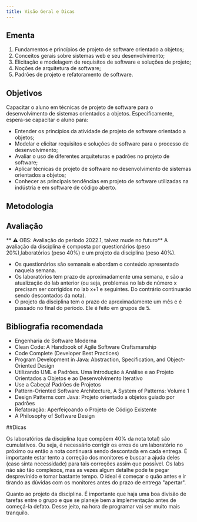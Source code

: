 ```yaml
---
title: Visão Geral e Dicas
---
```


## Ementa

1. Fundamentos e princípios de projeto de software orientado a objetos;
2. Conceitos gerais sobre sistemas web e seu desenvolvimento;
3. Elicitação e modelagem de requisitos de software e soluções de projeto;
4. Noções de arquitetura de software;
5. Padrões de projeto e refatoramento de software.

## Objetivos

Capacitar o aluno em técnicas de projeto de software para o desenvolvimento de sistemas orientados a objetos.
Especificamente, espera-se capacitar o aluno para:
- Entender os princípios da atividade de projeto de software orientado a objetos;
- Modelar e elicitar requisitos e soluções de software para o processo de desenvolvimento;
- Avaliar o uso de diferentes arquiteturas e padrões no projeto de software;
- Aplicar técnicas de projeto de software no desenvolvimento de sistemas orientados a objetos;
- Conhecer as principais tendências em projeto de software utilizadas na indústria e em software de código aberto.

## Metodologia

## Avaliação

** ⚠️ OBS: Avaliação do período 2022.1, talvez mude no futuro** 
A avaliação da disciplina é composta por questionários (peso 20%),laboratórios (peso 40%) e um projeto da disciplina (peso 40%).
- Os questionários são semanais e abordam o conteúdo apresentado naquela semana.
- Os laboratórios tem prazo de aproximadamente uma semana, e são a atualização do lab anterior (ou seja, problemas no lab de número x 
precisam ser corrigidos no lab x+1 e seguintes. Do contrário continuarão sendo descontados da nota).
- O projeto da disciplina tem o prazo de aproximadamente um mês e é passado no final do período. Ele é feito em grupos de 5.

## Bibliografia recomendada

- Engenharia de Software Moderna
- Clean Code: A Handbook of Agile Software Craftsmanship
- Code Complete (Developer Best Practices)
- Program Development in Java: Abstraction, Specification, and Object-Oriented Design
- Utilizando UML e Padrões. Uma Introdução à Análise e ao Projeto Orientados a Objetos e ao Desenvolvimento Iterativo
- Use a Cabeça! Padrões de Projetos
- Pattern-Oriented Software Architecture, A System of Patterns: Volume 1
- Design Patterns com Java: Projeto orientado a objetos guiado por padrões
- Refatoração: Aperfeiçoando o Projeto de Código Existente
- A Philosophy of Software Design

##Dicas

Os laboratórios da disciplina (que compõem 40% da nota total) são cumulativos. Ou seja, é necessário corrigir os erros de um laboratório no próximo ou então a nota continuará sendo descontada em cada entrega.
É importante estar tento a correção dos monitores e buscar a ajuda deles (caso sinta necessidade) para tais correções assim que possível.
Os labs não são tão complexos, mas as vezes algum detalhe pode te pegar desprevinido e tomar bastante tempo. O ideal é começar o quão antes e ir tirando as dúvidas com os monitores antes do prazo de entrega "apertar".

Quanto ao projeto da disciplina. É importante que haja uma boa divisão de tarefas entre o grupo e que se planeje bem a implementação antes de começá-la defato. Desse jeito, na hora de programar vai ser muito mais tranquilo.
